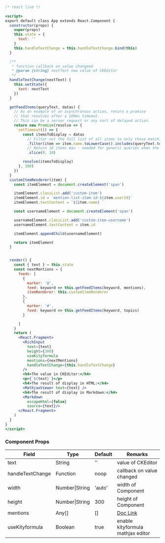 ```jsx
/* react live */
  
<script>
export default class App extends React.Component {
  constructor(props) {
    super(props)
    this.state = {
      text: ''
    }
    this.handleTextChange = this.handleTextChange.bind(this)
  }

  /**
   * function callback on value changeed
   * @param {string} nextText new value of CKEditor
   */
  handleTextChange(nextText) {
    this.setState({
      text: nextText
    })
  }

  getFeedItems(queryText, datas) {
    // As an example of an asynchronous action, return a promise
    // that resolves after a 100ms timeout.
    // This can be a server request or any sort of delayed action.
    return new Promise(resolve => {
      setTimeout(() => {
        const itemsToDisplay = datas
          // Filter out the full list of all items to only those matching the query text.
          .filter(item => item.name.toLowerCase().includes(queryText.toLowerCase()))
          // Return 10 items max - needed for generic queries when the list may contain hundreds of elements.
          .slice(0, 10)

        resolve(itemsToDisplay)
      }, 100)
    })
  }
  customItemRenderer(item) {
    const itemElement = document.createElement('span')

    itemElement.classList.add('custom-item')
    itemElement.id = `mention-list-item-id-${item.userId}`
    itemElement.textContent = `${item.name} `

    const usernameElement = document.createElement('span')

    usernameElement.classList.add('custom-item-username')
    usernameElement.textContent = item.id

    itemElement.appendChild(usernameElement)

    return itemElement
  }


  render() {
    const { text } = this.state
    const nextMentions = {
      feeds: [
        {
          marker: '@',
          feed: keyword => this.getFeedItems(keyword, mentions),
          itemRenderer: this.customItemRenderer
        },
        {
          marker: '#',
          feed: keyword => this.getFeedItems(keyword, topics)
        }

      ]
    }
    return (
      <React.Fragment>
        <RichInput
          text={text}
          height={300}
          useKityformula
          mentions={nextMentions}
          handleTextChange={this.handleTextChange}
        />
        <h4>The value in CKEditor:</h4>
        <p>{`${text}`}</p>
        <h4>The result of display in HTML:</h4>
        <MathjaxViewer text={text} />
        <h4>The result of display in Markdown:</h4>
        <Markdown 
          escapeHtml={false}
          source={text}/>  
      </React.Fragment>
    )
  }
}
</script>
```
### Component Props

| Field            | Type           | Default | Remarks                                                                       |
| ---------------- | -------------- | ------- | ----------------------------------------------------------------------------- |
| text             | String         | ''      | value of CKEditor                                                             |
| handleTextChange | Function       | noop    | callback on value changed                                                     |
| width            | Number\|String | 'auto'  | width of Component                                                            |
| height           | Number\|String | 300     | height of Component                                                           |
| mentions         | Any[]          | []      | [Doc Link](https://ckeditor.com/docs/ckeditor4/latest/examples/mentions.html) |
| useKityformula   | Boolean        | true    | enable kityformula mathjax editor                                             |

